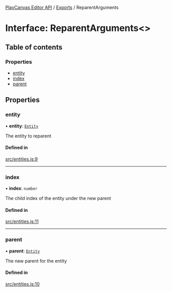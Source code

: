 [PlayCanvas Editor API](../README.md) / [Exports](../modules.md) / ReparentArguments

# Interface: ReparentArguments<\>

## Table of contents

### Properties

- [entity](ReparentArguments.md#entity)
- [index](ReparentArguments.md#index)
- [parent](ReparentArguments.md#parent)

## Properties

### entity

• **entity**: [`Entity`](../classes/Entity.md)

The entity to reparent

#### Defined in

[src/entities.js:9](https://github.com/playcanvas/editor-api/blob/3ddc9db/src/entities.js#L9)

___

### index

• **index**: `number`

The child index of the entity under the new parent

#### Defined in

[src/entities.js:11](https://github.com/playcanvas/editor-api/blob/3ddc9db/src/entities.js#L11)

___

### parent

• **parent**: [`Entity`](../classes/Entity.md)

The new parent for the entity

#### Defined in

[src/entities.js:10](https://github.com/playcanvas/editor-api/blob/3ddc9db/src/entities.js#L10)
